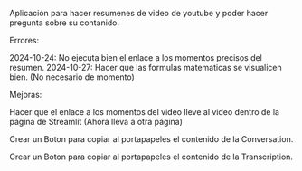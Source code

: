 Aplicación para hacer resumenes de video de youtube y poder hacer pregunta sobre su contanido.

Errores:

2024-10-24: No ejecuta bien el enlace a los momentos precisos del resumen.
2024-10-27: Hacer que las formulas matematicas se visualicen bien. (No necesario de momento)

Mejoras:

Hacer que el enlace a los momentos del video lleve al video dentro de la página de Streamlit (Ahora lleva a otra página)

Crear un Boton para copiar al portapapeles el contenido de la Conversation.

Crear un Boton para copiar al portapapeles el contenido de la Transcription.
